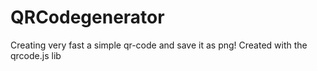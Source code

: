 # QRCodegenerator
Creating very fast a simple qr-code and save it as png!
Created with the qrcode.js lib
